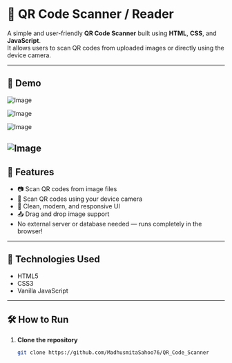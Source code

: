 # 📱 QR Code Scanner / Reader

A simple and user-friendly **QR Code Scanner** built using **HTML**, **CSS**, and **JavaScript**.  
It allows users to scan QR codes from uploaded images or directly using the device camera.

---

## 📸 Demo

![Image](https://github.com/user-attachments/assets/129d3219-9553-4c67-ae7a-76cac2e5c996)

![Image](https://github.com/user-attachments/assets/a27a1993-96b1-485c-84d0-8238d0d726cc)

![Image](https://github.com/user-attachments/assets/b412f6c1-c8f4-4924-92e7-4e5edbf22f87)

![Image](https://github.com/user-attachments/assets/6ab8342e-1cb8-4031-840f-e6f9acf58e7e)
---

## 📌 Features

- 📷 Scan QR codes from image files
- 📱 Scan QR codes using your device camera
- 📄 Clean, modern, and responsive UI
- 📤 Drag and drop image support
- No external server or database needed — runs completely in the browser!

---

## 🚀 Technologies Used

- HTML5
- CSS3
- Vanilla JavaScript

---

## 🛠️ How to Run

1. **Clone the repository**
   ```bash
   git clone https://github.com/MadhusmitaSahoo76/QR_Code_Scanner
